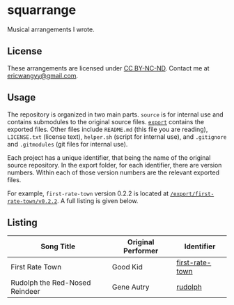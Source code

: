 # squarrange

Musical arrangements I wrote.

## License

These arrangements are licensed under [CC BY-NC-ND](https://creativecommons.org/licenses/by-nc-nd/4.0/). Contact me at
<ericwangyy@gmail.com>.

## Usage

The repository is organized in two main parts. `source` is for internal use and contains submodules to the original source
files. [`export`](/export) contains the exported files. Other files include `README.md` (this file you are reading),
`LICENSE.txt` (license text), `helper.sh` (script for internal use), and `.gitignore` and `.gitmodules` (git files for
internal use).

Each project has a unique identifier, that being the name of the original source repository. In the export folder, for
each identifier, there are version numbers. Within each of those version numbers are the relevant exported files.

For example, `first-rate-town` version 0.2.2 is located at
[`/export/first-rate-town/v0.2.2`](/export/first-rate-town/v0.2.2). A full listing is given below.

## Listing

| Song Title                     | Original Performer | Identifier                                 |
| ------------------------------ | ------------------ | ------------------------------------------ |
| First Rate Town                | Good Kid           | [first-rate-town](/export/first-rate-town) |
| Rudolph the Red-Nosed Reindeer | Gene Autry         | [rudolph](/export/rudolph)                 |
